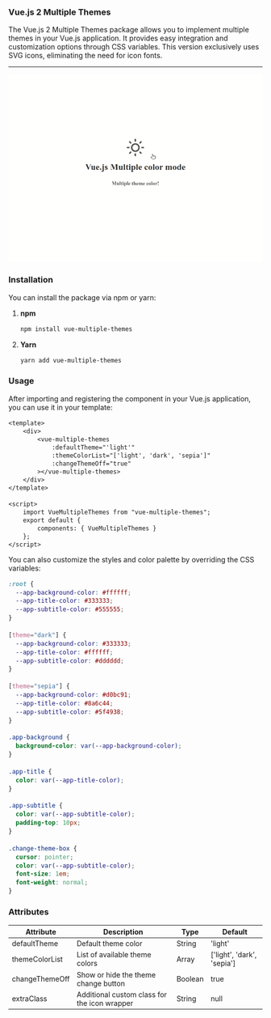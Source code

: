 ### Vue.js 2 Multiple Themes

The Vue.js 2 Multiple Themes package allows you to implement multiple themes in your Vue.js application. It provides easy integration and customization options through CSS variables. This version exclusively uses SVG icons, eliminating the need for icon fonts.

---

![vue-multiple-themes](vue-multiple-themes.gif)

### Installation

You can install the package via npm or yarn:

1. **npm**
   ```bash
   npm install vue-multiple-themes
   ```

2. **Yarn**
   ```bash
   yarn add vue-multiple-themes
   ```

### Usage

After importing and registering the component in your Vue.js application, you can use it in your template:

```vue
<template>
    <div>
        <vue-multiple-themes
            :defaultTheme="'light'"
            :themeColorList="['light', 'dark', 'sepia']"
            :changeThemeOff="true"
        ></vue-multiple-themes>
    </div>
</template>

<script>
    import VueMultipleThemes from "vue-multiple-themes";
    export default {
        components: { VueMultipleThemes }
    };
</script>
```

You can also customize the styles and color palette by overriding the CSS variables:

```scss
:root {
  --app-background-color: #ffffff;
  --app-title-color: #333333;
  --app-subtitle-color: #555555;
}

[theme="dark"] {
  --app-background-color: #333333;
  --app-title-color: #ffffff;
  --app-subtitle-color: #dddddd;
}

[theme="sepia"] {
  --app-background-color: #d0bc91;
  --app-title-color: #8a6c44;
  --app-subtitle-color: #5f4938;
}

.app-background {
  background-color: var(--app-background-color);
}

.app-title {
  color: var(--app-title-color);
}

.app-subtitle {
  color: var(--app-subtitle-color);
  padding-top: 10px;
}

.change-theme-box {
  cursor: pointer;
  color: var(--app-subtitle-color);
  font-size: 1em;
  font-weight: normal;
}
```

### Attributes

| Attribute      | Description                                    | Type    | Default      |
| -------------- | ---------------------------------------------- | ------- | ------------ |
| defaultTheme   | Default theme color                            | String  | 'light'      |
| themeColorList | List of available theme colors                 | Array   | ['light', 'dark', 'sepia'] |
| changeThemeOff | Show or hide the theme change button           | Boolean | true         |
| extraClass     | Additional custom class for the icon wrapper   | String  | null         |
